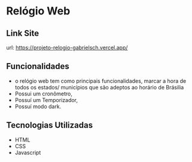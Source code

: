 # Relógio Web
## Link Site
url: https://projeto-relogio-gabrielsch.vercel.app/
## Funcionalidades

- o relógio web tem como principais funcionalidades, marcar a hora de todos os estados/ municípios que são adeptos ao horário de Brásilia
- Possui um cronômetro,
- Possuí um Temporizador,
- Possuí modo dark.

## Tecnologias Utilizadas

- HTML
- CSS
- Javascript
